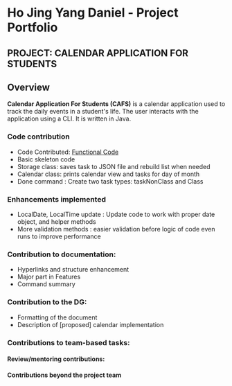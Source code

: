 # Ho Jing Yang Daniel - Project Portfolio 
## PROJECT: CALENDAR APPLICATION FOR STUDENTS

## Overview
**Calendar Application For Students (CAFS)** is a calendar application used to 
track the daily events in a student's life. The user interacts with the
application using a CLI. It is written in Java. 


### Code contribution
* Code Contributed: [Functional Code](https://nus-cs2113-ay1920s2.github.io/tp-dashboard/#search=bencotti&sort=groupTitle&sortWithin=title&since=2020-03-01&timeframe=commit&mergegroup=false&groupSelect=groupByRepos&breakdown=false)
* Basic skeleton code <br/>
* Storage class: saves task to JSON file and rebuild list when needed <br/>
* Calendar class: prints calendar view and tasks for day of month <br/>
* Done command : Create two task types: taskNonClass and Class <br/>

### Enhancements implemented
* LocalDate, LocalTime update : Update code to work with proper date object, and helper methods
* More validation methods : easier validation before logic of code even runs to improve performance

### Contribution to documentation:
* Hyperlinks and structure enhancement
* Major part in Features
* Command summary

### Contribution to the DG:
* Formatting of the document
* Description of [proposed] calendar implementation 


### Contributions to team-based tasks:

#### Review/mentoring contributions:

#### Contributions beyond the project team